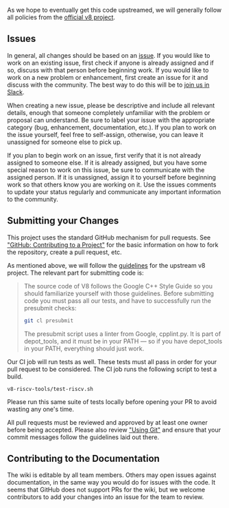 As we hope to eventually get this code upstreamed, we will generally follow all policies from the [official v8 project](https://v8.dev/docs/contribute).

## Issues

In general, all changes should be based on an [issue](https://github.com/v8-riscv/v8/issues). If you would like to work on an existing issue, first check if anyone is already assigned and if so, discuss with that person before beginning work. If you would like to work on a new problem or enhancement, first create an issue for it and discuss with the community. The best way to do this will be to [join us in Slack](https://forms.office.com/Pages/ResponsePage.aspx?id=8o_uD7KjGECcdTodVZH-3OiciJKG_BJHrqMNgnsFFqtUNlRUNEQ5QUgxNk0wVEVaTjJBTDNOMDNIQS4u).

When creating a new issue, please be descriptive and include all relevant details, enough that someone completely unfamiliar with the problem or proposal can understand. Be sure to label your issue with the appropriate category (bug, enhancement, documentation, etc.). If you plan to work on the issue yourself, feel free to self-assign, otherwise, you can leave it unassigned for someone else to pick up.

If you plan to begin work on an issue, first verify that it is not already assigned to someone else. If it is already assigned, but you have some special reason to work on this issue, be sure to communicate with the assigned person. If it is unassigned, assign it to yourself before beginning work so that others know you are working on it. Use the issues comments to update your status regularly and communicate any important information to the community.

## Submitting your Changes

This project uses the standard GitHub mechanism for pull requests. See ["GitHub: Contributing to a Project"](https://git-scm.com/book/en/v2/GitHub-Contributing-to-a-Project) for the basic information on how to fork the repository, create a pull request, etc.

As mentioned above, we will follow the [guidelines](https://v8.dev/docs/contribute) for the upstream v8 project. The relevant part for submitting code is:

> The source code of V8 follows the Google C++ Style Guide so you should familiarize yourself with those guidelines. Before submitting code you must pass all our tests, and have to successfully run the presubmit checks:
> ```bash
> git cl presubmit
> ```
> The presubmit script uses a linter from Google, cpplint.py. It is part of depot_tools, and it must be in your PATH — so if you have depot_tools in your PATH, everything should just work.

Our CI job will run tests as well. These tests must all pass in order for your pull request to be considered. The CI job runs the following script to test a build.

```
v8-riscv-tools/test-riscv.sh
```

Please run this same suite of tests locally before opening your PR to avoid wasting any one's time.

All pull requests must be reviewed and approved by at least one owner before being accepted. Please also review ["Using Git"](using-git) and ensure that your commit messages follow the guidelines laid out there.

## Contributing to the Documentation

The wiki is editable by all team members. Others may open issues against documentation, in the same way you would do for issues with the code. It seems that GitHub does not support PRs for the wiki, but we welcome contributors to add your changes into an issue for the team to review.
